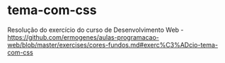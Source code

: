 # tema-com-css
Resolução do exercício do curso de Desenvolvimento Web - https://github.com/ermogenes/aulas-programacao-web/blob/master/exercises/cores-fundos.md#exerc%C3%ADcio-tema-com-css
